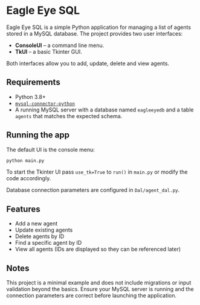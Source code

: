 # Eagle Eye SQL

Eagle Eye SQL is a simple Python application for managing a list of agents
stored in a MySQL database. The project provides two user interfaces:

* **ConsoleUI** – a command line menu.
* **TkUI** – a basic Tkinter GUI.

Both interfaces allow you to add, update, delete and view agents.

## Requirements

- Python 3.8+
- [`mysql-connector-python`](https://pypi.org/project/mysql-connector-python/)
- A running MySQL server with a database named `eagleeyedb` and a table
  `agents` that matches the expected schema.

## Running the app

The default UI is the console menu:

```bash
python main.py
```

To start the Tkinter UI pass `use_tk=True` to `run()` in `main.py` or modify
the code accordingly.

Database connection parameters are configured in
`Dal/agent_dal.py`.

## Features

- Add a new agent
- Update existing agents
- Delete agents by ID
- Find a specific agent by ID
- View all agents (IDs are displayed so they can be referenced later)

## Notes

This project is a minimal example and does not include migrations or input
validation beyond the basics. Ensure your MySQL server is running and the
connection parameters are correct before launching the application.
